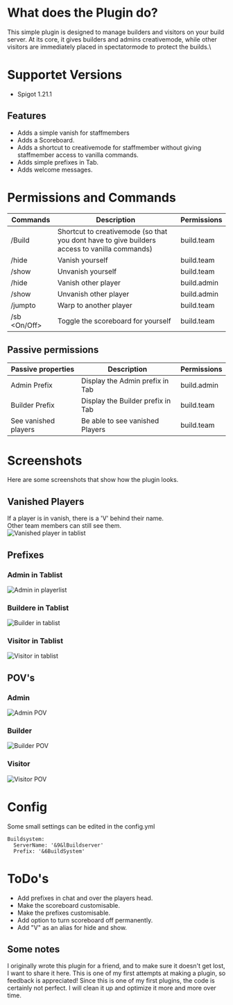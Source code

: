 # What does the Plugin do?
This simple plugin is designed to manage builders and visitors on your build server. At its core, it gives builders and admins creativemode, while other visitors are immediately placed in spectatormode to protect the builds.\
# Supportet Versions
- Spigot 1.21.1

## Features
- Adds a simple vanish for staffmembers
- Adds a Scoreboard.
- Adds a shortcut to creativemode for staffmember without giving staffmember access to vanilla commands.
- Adds simple prefixes in Tab.
- Adds welcome messages.

# Permissions and Commands
| **Commands**        |**Description**          | **Permissions**       |
|---------------------|-------------------------|-----------------------|
| /Build              | Shortcut to creativemode (so that you dont have to give builders access to vanilla commands)| build.team            |
| /hide               | Vanish yourself         | build.team            |
| /show               | Unvanish yourself       | build.team            |
| /hide <Player>      | Vanish other player     | build.admin           |
| /show <Player>      | Unvanish other player   | build.admin           |
| /jumpto <Player>    | Warp to another player  | build.team            |
| /sb <On/Off>        | Toggle the scoreboard for yourself| build.team            |


## Passive permissions
| **Passive properties**        |**Description**          | **Permissions**       |
|---------------------|-------------------------|-----------------------|
| Admin Prefix        | Display the Admin prefix in Tab          | build.admin           |
| Builder Prefix      | Display the Builder prefix in Tab        | build.team            |
| See vanished players| Be able to see vanished Players          | build.team            |

# Screenshots
Here are some screenshots that show how the plugin looks.
## Vanished Players
If a player is in vanish, there is a 'V' behind their name.\
Other team members can still see them.\
![Vanished player in tablist](https://cdn.modrinth.com/data/cached_images/b926947a6df79e36a6108ecdf33b756804ee881d_0.webp)
## Prefixes
### Admin in Tablist
![Admin in playerlist](https://cdn.modrinth.com/data/cached_images/34ef3f6e030e9206e2850c756066093ef14cc7d3.png)
### Buildere in Tablist
![Builder in tablist](https://cdn.modrinth.com/data/cached_images/158e56bad56e5cb0b235ae4f115c7301b8dab654.png)
### Visitor in Tablist
![Visitor in tablist](https://cdn.modrinth.com/data/cached_images/f33160a97c068e069b0b2b22383b7973da07fae2_0.webp)

## POV's
### Admin
![Admin POV](https://cdn.modrinth.com/data/cached_images/555c6e49767ced8b09ee0c15508b4af251323ab9_0.webp)
### Builder
![Builder POV](https://cdn.modrinth.com/data/cached_images/60fb1ab2b7aafc61eec012b89a9051fd818dd6e6_0.webp)
### Visitor
![Visitor POV](https://cdn.modrinth.com/data/cached_images/0901c78f3474dd674deb3c5be26d9dec1479e8ee_0.webp)

# Config
Some small settings can be edited in the config.yml
```
Buildsystem:
  ServerName: '&9&lBuildserver'
  Prefix: '&6BuildSystem'
```
# ToDo's
- Add prefixes in chat and over the players head.
- Make the scoreboard customisable.
- Make the prefixes customisable.
- Add option to turn scoreboard off permanently.
- Add "V" as an alias for hide and show.

## Some notes
I originally wrote this plugin for a friend, and to make sure it doesn't get lost, I want to share it here.
This is one of my first attempts at making a plugin, so feedback is appreciated! Since this is one of my first plugins, the code is certainly not perfect. I will clean it up and optimize it more and more over time.
